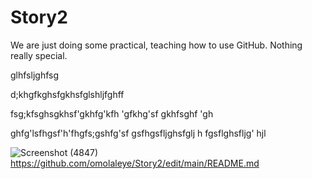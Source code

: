 # Story2

We are just doing some practical, teaching how to use GitHub. 
Nothing really special. 

glhfsljghfsg

d;khgfkghsfgkhsfglshljfghff


fsg;kfsghsgkhsf'gkhfg'kfh 'gfkhg'sf gkhfsghf 'gh 

ghfg'lsfhgsf'h'fhgfs;gshfg'sf   gsfhgsfljghsfglj h   fgsflghsfljg' hjl 

![Screenshot (4847)](https://user-images.githubusercontent.com/80896971/158014202-63d07e3b-107c-4a07-87ae-c33b571d70fb.png)
https://github.com/omolaleye/Story2/edit/main/README.md
